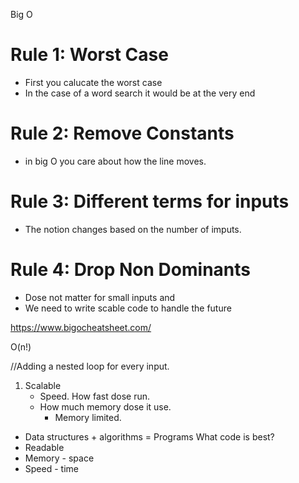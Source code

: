 Big O
 
# Rule 1:  Worst Case
  *  First you calucate the worst case
  *  In the case of a word search it would be at the very end
# Rule 2:  Remove Constants
  *  in big O you care about how the line moves.  
# Rule 3:  Different terms for inputs
  *  The notion changes based on the number of imputs.   
# Rule 4:  Drop Non Dominants 

*  Dose not matter for small inputs and
*  We need to write scable code to handle the future 

https://www.bigocheatsheet.com/

O(n!)

//Adding a nested loop for every input.  

1.  Scalable
    *  Speed.  How fast dose run.
    *  How much memory dose it use.  
       +  Memory limited.  

*  Data structures + algorithms = Programs 
What code is best?
*  Readable 
*  Memory - space
*  Speed - time

